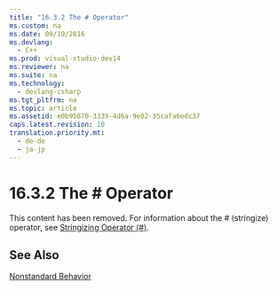 ```yaml
---
title: "16.3.2 The # Operator"
ms.custom: na
ms.date: 09/19/2016
ms.devlang: 
  - C++
ms.prod: visual-studio-dev14
ms.reviewer: na
ms.suite: na
ms.technology: 
  - devlang-csharp
ms.tgt_pltfrm: na
ms.topic: article
ms.assetid: e0b95870-3339-4d6a-9e02-35cafa6edc37
caps.latest.revision: 10
translation.priority.mt: 
  - de-de
  - ja-jp
---
```

# 16.3.2 The # Operator
This content has been removed. For information about the # (stringize) operator, see [Stringizing Operator (#)](../vs140/Stringizing-Operator--#-.md).  
  
## See Also  
 [Nonstandard Behavior](../vs140/Nonstandard-Behavior.md)
